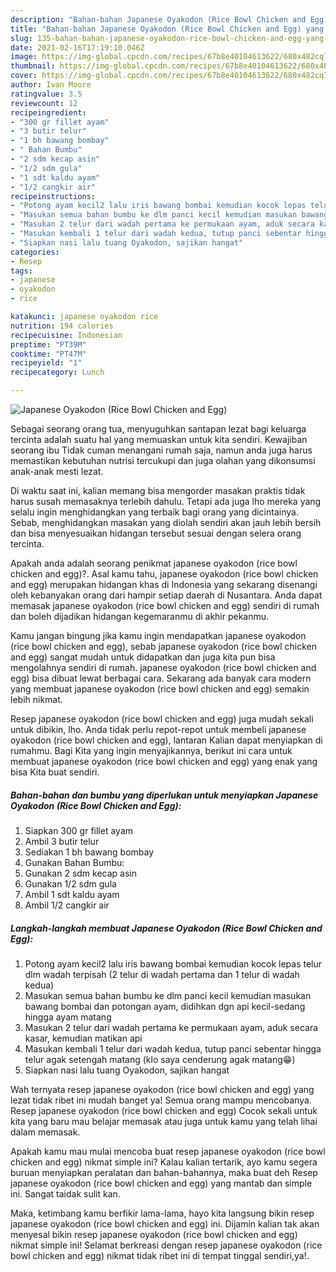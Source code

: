 ```yaml
---
description: "Bahan-bahan Japanese Oyakodon (Rice Bowl Chicken and Egg) yang lezat dan Mudah Dibuat"
title: "Bahan-bahan Japanese Oyakodon (Rice Bowl Chicken and Egg) yang lezat dan Mudah Dibuat"
slug: 135-bahan-bahan-japanese-oyakodon-rice-bowl-chicken-and-egg-yang-lezat-dan-mudah-dibuat
date: 2021-02-16T17:19:10.046Z
image: https://img-global.cpcdn.com/recipes/67b8e40104613622/680x482cq70/japanese-oyakodon-rice-bowl-chicken-and-egg-foto-resep-utama.jpg
thumbnail: https://img-global.cpcdn.com/recipes/67b8e40104613622/680x482cq70/japanese-oyakodon-rice-bowl-chicken-and-egg-foto-resep-utama.jpg
cover: https://img-global.cpcdn.com/recipes/67b8e40104613622/680x482cq70/japanese-oyakodon-rice-bowl-chicken-and-egg-foto-resep-utama.jpg
author: Ivan Moore
ratingvalue: 3.5
reviewcount: 12
recipeingredient:
- "300 gr fillet ayam"
- "3 butir telur"
- "1 bh bawang bombay"
- " Bahan Bumbu"
- "2 sdm kecap asin"
- "1/2 sdm gula"
- "1 sdt kaldu ayam"
- "1/2 cangkir air"
recipeinstructions:
- "Potong ayam kecil2 lalu iris bawang bombai kemudian kocok lepas telur dlm wadah terpisah (2 telur di wadah pertama dan 1 telur di wadah kedua)"
- "Masukan semua bahan bumbu ke dlm panci kecil kemudian masukan bawang bombai dan potongan ayam, didihkan dgn api kecil-sedang hingga ayam matang"
- "Masukan 2 telur dari wadah pertama ke permukaan ayam, aduk secara kasar, kemudian matikan api"
- "Masukan kembali 1 telur dari wadah kedua, tutup panci sebentar hingga telur agak setengah matang (klo saya cenderung agak matang😁)"
- "Siapkan nasi lalu tuang Oyakodon, sajikan hangat"
categories:
- Resep
tags:
- japanese
- oyakodon
- rice

katakunci: japanese oyakodon rice 
nutrition: 194 calories
recipecuisine: Indonesian
preptime: "PT39M"
cooktime: "PT47M"
recipeyield: "1"
recipecategory: Lunch

---
```



![Japanese Oyakodon (Rice Bowl Chicken and Egg)](https://img-global.cpcdn.com/recipes/67b8e40104613622/680x482cq70/japanese-oyakodon-rice-bowl-chicken-and-egg-foto-resep-utama.jpg)

Sebagai seorang orang tua, menyuguhkan santapan lezat bagi keluarga tercinta adalah suatu hal yang memuaskan untuk kita sendiri. Kewajiban seorang ibu Tidak cuman menangani rumah saja, namun anda juga harus memastikan kebutuhan nutrisi tercukupi dan juga olahan yang dikonsumsi anak-anak mesti lezat.

Di waktu  saat ini, kalian memang bisa mengorder masakan praktis tidak harus susah memasaknya terlebih dahulu. Tetapi ada juga lho mereka yang selalu ingin menghidangkan yang terbaik bagi orang yang dicintainya. Sebab, menghidangkan masakan yang diolah sendiri akan jauh lebih bersih dan bisa menyesuaikan hidangan tersebut sesuai dengan selera orang tercinta. 



Apakah anda adalah seorang penikmat japanese oyakodon (rice bowl chicken and egg)?. Asal kamu tahu, japanese oyakodon (rice bowl chicken and egg) merupakan hidangan khas di Indonesia yang sekarang disenangi oleh kebanyakan orang dari hampir setiap daerah di Nusantara. Anda dapat memasak japanese oyakodon (rice bowl chicken and egg) sendiri di rumah dan boleh dijadikan hidangan kegemaranmu di akhir pekanmu.

Kamu jangan bingung jika kamu ingin mendapatkan japanese oyakodon (rice bowl chicken and egg), sebab japanese oyakodon (rice bowl chicken and egg) sangat mudah untuk didapatkan dan juga kita pun bisa mengolahnya sendiri di rumah. japanese oyakodon (rice bowl chicken and egg) bisa dibuat lewat berbagai cara. Sekarang ada banyak cara modern yang membuat japanese oyakodon (rice bowl chicken and egg) semakin lebih nikmat.

Resep japanese oyakodon (rice bowl chicken and egg) juga mudah sekali untuk dibikin, lho. Anda tidak perlu repot-repot untuk membeli japanese oyakodon (rice bowl chicken and egg), lantaran Kalian dapat menyiapkan di rumahmu. Bagi Kita yang ingin menyajikannya, berikut ini cara untuk membuat japanese oyakodon (rice bowl chicken and egg) yang enak yang bisa Kita buat sendiri.

<!--inarticleads1-->

##### Bahan-bahan dan bumbu yang diperlukan untuk menyiapkan Japanese Oyakodon (Rice Bowl Chicken and Egg):

1. Siapkan 300 gr fillet ayam
1. Ambil 3 butir telur
1. Sediakan 1 bh bawang bombay
1. Gunakan  Bahan Bumbu:
1. Gunakan 2 sdm kecap asin
1. Gunakan 1/2 sdm gula
1. Ambil 1 sdt kaldu ayam
1. Ambil 1/2 cangkir air




<!--inarticleads2-->

##### Langkah-langkah membuat Japanese Oyakodon (Rice Bowl Chicken and Egg):

1. Potong ayam kecil2 lalu iris bawang bombai kemudian kocok lepas telur dlm wadah terpisah (2 telur di wadah pertama dan 1 telur di wadah kedua)
1. Masukan semua bahan bumbu ke dlm panci kecil kemudian masukan bawang bombai dan potongan ayam, didihkan dgn api kecil-sedang hingga ayam matang
1. Masukan 2 telur dari wadah pertama ke permukaan ayam, aduk secara kasar, kemudian matikan api
1. Masukan kembali 1 telur dari wadah kedua, tutup panci sebentar hingga telur agak setengah matang (klo saya cenderung agak matang😁)
1. Siapkan nasi lalu tuang Oyakodon, sajikan hangat




Wah ternyata resep japanese oyakodon (rice bowl chicken and egg) yang lezat tidak ribet ini mudah banget ya! Semua orang mampu mencobanya. Resep japanese oyakodon (rice bowl chicken and egg) Cocok sekali untuk kita yang baru mau belajar memasak atau juga untuk kamu yang telah lihai dalam memasak.

Apakah kamu mau mulai mencoba buat resep japanese oyakodon (rice bowl chicken and egg) nikmat simple ini? Kalau kalian tertarik, ayo kamu segera buruan menyiapkan peralatan dan bahan-bahannya, maka buat deh Resep japanese oyakodon (rice bowl chicken and egg) yang mantab dan simple ini. Sangat taidak sulit kan. 

Maka, ketimbang kamu berfikir lama-lama, hayo kita langsung bikin resep japanese oyakodon (rice bowl chicken and egg) ini. Dijamin kalian tak akan menyesal bikin resep japanese oyakodon (rice bowl chicken and egg) nikmat simple ini! Selamat berkreasi dengan resep japanese oyakodon (rice bowl chicken and egg) nikmat tidak ribet ini di tempat tinggal sendiri,ya!.

